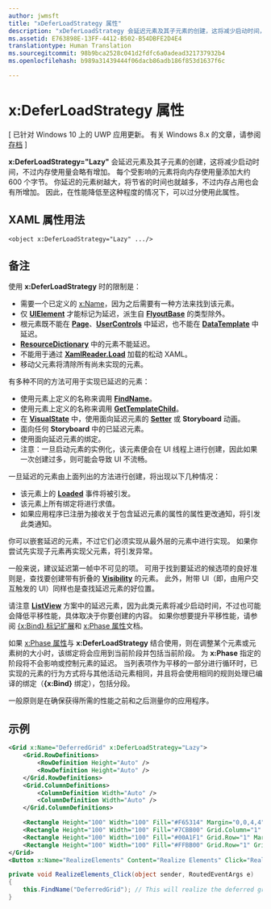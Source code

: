 ```yaml
---
author: jwmsft
title: "xDeferLoadStrategy 属性"
description: "xDeferLoadStrategy 会延迟元素及其子元素的创建，这将减少启动时间，不过内存使用量会略有增加。 每个受影响的元素将向内存使用量添加大约 600 个字节。"
ms.assetid: E763898E-13FF-4412-B502-B54DBFE2D4E4
translationtype: Human Translation
ms.sourcegitcommit: 98b9bca2528c041d2fdfc6a0adead321737932b4
ms.openlocfilehash: b989a31439444f06dacb86adb186f853d1637f6c

---
```


# x&#58;DeferLoadStrategy 属性

\[ 已针对 Windows 10 上的 UWP 应用更新。 有关 Windows 8.x 的文章，请参阅[存档](http://go.microsoft.com/fwlink/p/?linkid=619132) \]

**x:DeferLoadStrategy="Lazy"** 会延迟元素及其子元素的创建，这将减少启动时间，不过内存使用量会略有增加。 每个受影响的元素将向内存使用量添加大约 600 个字节。 你延迟的元素树越大，将节省的时间也就越多，不过内存占用也会有所增加。 因此，在性能降低至这种程度的情况下，可以过分使用此属性。

## XAML 属性用法

``` syntax
<object x:DeferLoadStrategy="Lazy" .../>
```

## 备注

使用 **x:DeferLoadStrategy** 时的限制是：

-   需要一个已定义的 [x:Name](x-name-attribute.md)，因为之后需要有一种方法来找到该元素。
-   仅 [**UIElement**](https://msdn.microsoft.com/library/windows/apps/br208911) 才能标记为延迟，派生自 [**FlyoutBase**](https://msdn.microsoft.com/library/windows/apps/dn279249) 的类型除外。
-   根元素既不能在 [**Page**](https://msdn.microsoft.com/en-us/library/windows/apps/windows.ui.xaml.controls.page)、[**UserControls**](https://msdn.microsoft.com/en-us/library/windows/apps/windows.ui.xaml.controls.usercontrol) 中延迟，也不能在 [**DataTemplate**](https://msdn.microsoft.com/library/windows/apps/br242348) 中延迟。
-   [
            **ResourceDictionary**](https://msdn.microsoft.com/library/windows/apps/br208794) 中的元素不能延迟。
-   不能用于通过 [**XamlReader.Load**](https://msdn.microsoft.com/library/windows/apps/br228048) 加载的松动 XAML。
-   移动父元素将清除所有尚未实现的元素。

有多种不同的方法可用于实现已延迟的元素：

-   使用元素上定义的名称来调用 [**FindName**](https://msdn.microsoft.com/library/windows/apps/br208715)。
-   使用元素上定义的名称来调用 [**GetTemplateChild**](https://msdn.microsoft.com/library/windows/apps/br209416)。
-   在 [**VisualState**](https://msdn.microsoft.com/library/windows/apps/br209007) 中，使用面向延迟元素的 [**Setter**](https://msdn.microsoft.com/library/windows/apps/br208817) 或 **Storyboard** 动画。
-   面向任何 **Storyboard** 中的已延迟元素。
-   使用面向延迟元素的绑定。
-   注意：一旦启动元素的实例化，该元素便会在 UI 线程上进行创建，因此如果一次创建过多，则可能会导致 UI 不流畅。

一旦延迟的元素由上面列出的方法进行创建，将出现以下几种情况：

-   该元素上的 [**Loaded**](https://msdn.microsoft.com/library/windows/apps/br208723) 事件将被引发。
-   该元素上所有绑定将进行求值。
-   如果应用程序已注册为接收关于包含延迟元素的属性的属性更改通知，将引发此类通知。

你可以嵌套延迟的元素，不过它们必须实现从最外层的元素中进行实现。  如果你尝试先实现子元素再实现父元素，将引发异常。

一般来说，建议延迟第一帧中不可见的项。  可用于找到要延迟的候选项的良好准则是，查找要创建带有折叠的 [**Visibility**](https://msdn.microsoft.com/library/windows/apps/br208992) 的元素。  此外，附带 UI（即，由用户交互触发的 UI）同样也是查找延迟元素的好位置。  

请注意 [**ListView**](https://msdn.microsoft.com/library/windows/apps/br242878) 方案中的延迟元素，因为此类元素将减少启动时间，不过也可能会降低平移性能，具体取决于你要创建的内容。  如果你想要提升平移性能，请参阅 [{x:Bind} 标记扩展](x-bind-markup-extension.md)和 [x:Phase 属性](x-phase-attribute.md)文档。

如果 [x:Phase 属性](x-phase-attribute.md)与 **x:DeferLoadStrategy** 结合使用，则在调整某个元素或元素树的大小时，该绑定将会应用到当前阶段并包括当前阶段。 为 **x:Phase** 指定的阶段将不会影响或控制元素的延迟。 当列表项作为平移的一部分进行循环时，已实现的元素的行为方式将与其他活动元素相同，并且将会使用相同的规则处理已编译的绑定（**{x:Bind}** 绑定），包括分段。

一般原则是在确保获得所需的性能之前和之后测量你的应用程序。

## 示例

```xml
<Grid x:Name="DeferredGrid" x:DeferLoadStrategy="Lazy">
    <Grid.RowDefinitions>
        <RowDefinition Height="Auto" />
        <RowDefinition Height="Auto" />
    </Grid.RowDefinitions>
    <Grid.ColumnDefinitions>
        <ColumnDefinition Width="Auto" />
        <ColumnDefinition Width="Auto" />
    </Grid.ColumnDefinitions>

    <Rectangle Height="100" Width="100" Fill="#F65314" Margin="0,0,4,4" />
    <Rectangle Height="100" Width="100" Fill="#7CBB00" Grid.Column="1" Margin="4,0,0,4" />
    <Rectangle Height="100" Width="100" Fill="#00A1F1" Grid.Row="1" Margin="0,4,4,0" />
    <Rectangle Height="100" Width="100" Fill="#FFBB00" Grid.Row="1" Grid.Column="1" Margin="4,4,0,0" />
</Grid>
<Button x:Name="RealizeElements" Content="Realize Elements" Click="RealizeElements_Click"/>
```

```csharp
private void RealizeElements_Click(object sender, RoutedEventArgs e)
{
    this.FindName("DeferredGrid"); // This will realize the deferred grid
}
```




<!--HONumber=Jun16_HO4-->


